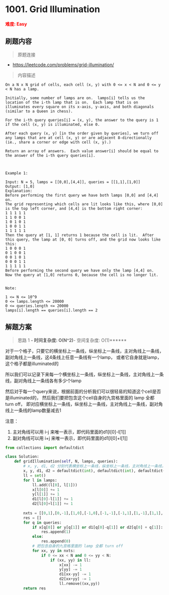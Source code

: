 # 1001. Grid Illumination

**<font color=red>难度: Easy</font>**

## 刷题内容

> 原题连接

* https://leetcode.com/problems/grid-illumination/

> 内容描述

```
On a N x N grid of cells, each cell (x, y) with 0 <= x < N and 0 <= y < N has a lamp.

Initially, some number of lamps are on.  lamps[i] tells us the location of the i-th lamp that is on.  Each lamp that is on illuminates every square on its x-axis, y-axis, and both diagonals (similar to a Queen in chess).

For the i-th query queries[i] = (x, y), the answer to the query is 1 if the cell (x, y) is illuminated, else 0.

After each query (x, y) [in the order given by queries], we turn off any lamps that are at cell (x, y) or are adjacent 8-directionally (ie., share a corner or edge with cell (x, y).)

Return an array of answers.  Each value answer[i] should be equal to the answer of the i-th query queries[i].

 

Example 1:

Input: N = 5, lamps = [[0,0],[4,4]], queries = [[1,1],[1,0]]
Output: [1,0]
Explanation: 
Before performing the first query we have both lamps [0,0] and [4,4] on.
The grid representing which cells are lit looks like this, where [0,0] is the top left corner, and [4,4] is the bottom right corner:
1 1 1 1 1
1 1 0 0 1
1 0 1 0 1
1 0 0 1 1
1 1 1 1 1
Then the query at [1, 1] returns 1 because the cell is lit.  After this query, the lamp at [0, 0] turns off, and the grid now looks like this:
1 0 0 0 1
0 1 0 0 1
0 0 1 0 1
0 0 0 1 1
1 1 1 1 1
Before performing the second query we have only the lamp [4,4] on.  Now the query at [1,0] returns 0, because the cell is no longer lit.
 

Note:

1 <= N <= 10^9
0 <= lamps.length <= 20000
0 <= queries.length <= 20000
lamps[i].length == queries[i].length == 2
```

## 解题方案

> 思路 1
******- 时间复杂度: O(N^2)******- 空间复杂度: O(1)******



对于一个格子，只要它的横坐标上一条线，纵坐标上一条线，主对角线上一条线，副对角线上一条线，这4条线上任意一条线有一个lamp，
或者它自身就是lamp，
这个格子都是illuminated的

所以我们可以记录下来每一个横坐标上一条线，纵坐标上一条线，主对角线上一条线，副对角线上一条线各有多少个lamp


然后对于每一个query来说，根据前面的分析我们可以很轻易的知道这个cell是否是illuminated的，
然后我们要把包含这个cell自身的九宫格里面的 lamp 全都 turn off，
即对应横坐标上一条线，纵坐标上一条线，主对角线上一条线，副对角线上一条线的lamp数量减去1


注意：
1. 主对角线可以用 i-j 来唯一表示，即代码里面的d1[l[0]-l[1]]
2. 副对角线可以用 i+j 来唯一表示，即代码里面的d1[l[0]+l[1]]

```python
from collections import defaultdict

class Solution:
    def gridIllumination(self, N, lamps, queries):
        # x, y, d1, d2 分别代表横坐标上一条线，纵坐标上一条线，主对角线上一条线，副对角线上一条线
        x, y, d1, d2 = defaultdict(int), defaultdict(int), defaultdict(int), defaultdict(int)
        ll = set()
        for l in lamps:
            ll.add((l[0], l[1]))
            x[l[0]] += 1
            y[l[1]] += 1
            d1[l[0]-l[1]] += 1
            d2[l[0]+l[1]] += 1
            
        nxts = [[0,1],[0,-1],[1,0],[-1,0],[-1,-1],[-1,1],[1,-1],[1,1],[0,0]]
        res = []
        for q in queries:
            if x[q[0]] or y[q[1]] or d1[q[0]-q[1]] or d2[q[0] + q[1]]:
                res.append(1)
            else:
                res.append(0)
            # 把包含自身的九宫格里面的 lamp 全都 turn off
            for xx, yy in nxts:
                if 0 <= xx < N and 0 <= yy < N:
                    if (xx, yy) in ll:
                        x[xx] -= 1
                        y[yy] -= 1
                        d1[xx-yy] -= 1
                        d2[xx+yy] -= 1
                        ll.remove((xx,yy))
        return res
```































